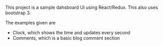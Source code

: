 This project is a sample dahsboard UI using React/Redux.
This also uses bootstrap 3.

The examples given are
- Clock, which shows the time and updates every second
- Comments, which is a basic blog comment section